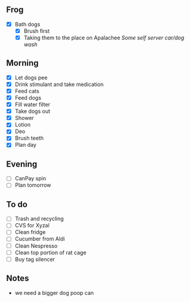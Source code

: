 ## Frog
- [x] Bath dogs
	- [x] Brush first
	- [x] Taking them to the place on Apalachee _Some self server car/dog wash_

## Morning 
- [x] Let dogs pee
- [x] Drink stimulant and take medication
- [x] Feed cats
- [x] Feed dogs
- [x] Fill water filter
- [x] Take dogs out
- [x] Shower
- [x] Lotion
- [x] Deo
- [x] Brush teeth
- [x] Plan day

## Evening
- [ ] CanPay spin
- [ ] Plan tomorrow

## To do
- [ ] Trash and recycling
- [ ] CVS for Xyzal
- [ ] Clean fridge
- [ ] Cucumber from Aldi
- [ ] Clean Nespresso
- [ ] Clean top portion of rat cage
- [ ] Buy tag silencer

## Notes 
- we need a bigger dog poop can